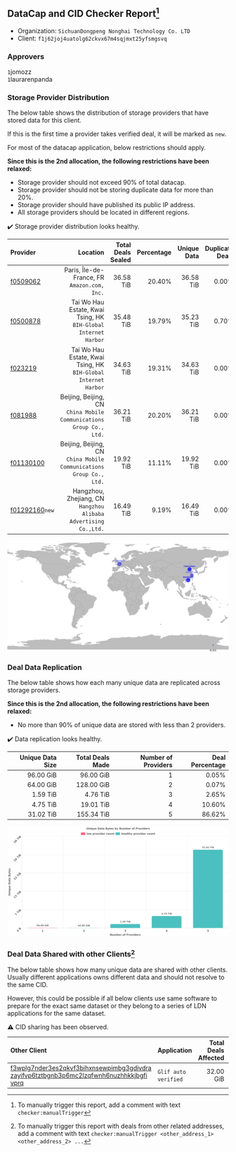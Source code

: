 ## DataCap and CID Checker Report[^1]
 - Organization: `SichuanDongpeng Nonghai Technology Co. LTD`
 - Client: `f1j62joj4uatolg62ckvx67m4sqjmxt25yfsmgsvq`
### Approvers
`1`jomozz<br/>`1`laurarenpanda


### Storage Provider Distribution
The below table shows the distribution of storage providers that have stored data for this client.

If this is the first time a provider takes verified deal, it will be marked as `new`.

For most of the datacap application, below restrictions should apply.

**Since this is the 2nd allocation, the following restrictions have been relaxed:**
 - Storage provider should not exceed 90% of total datacap.
 - Storage provider should not be storing duplicate data for more than 20%.
 - Storage provider should have published its public IP address.
 - All storage providers should be located in different regions.

✔️ Storage provider distribution looks healthy.

| Provider                                                    |                                                               Location | Total Deals Sealed | Percentage | Unique Data | Duplicate Deals |
| :---------------------------------------------------------- | ---------------------------------------------------------------------: | -----------------: | ---------: | ----------: | --------------: |
| [f0509062](https://filfox.info/en/address/f0509062)         |                        Paris, Île-de-France, FR<br/>`Amazon.com, Inc.` |          36.58 TiB |     20.40% |   36.58 TiB |           0.00% |
| [f0500878](https://filfox.info/en/address/f0500878)         |     Tai Wo Hau Estate, Kwai Tsing, HK<br/>`BIH-Global Internet Harbor` |          35.48 TiB |     19.79% |   35.23 TiB |           0.70% |
| [f023219](https://filfox.info/en/address/f023219)           |     Tai Wo Hau Estate, Kwai Tsing, HK<br/>`BIH-Global Internet Harbor` |          34.63 TiB |     19.31% |   34.63 TiB |           0.00% |
| [f081988](https://filfox.info/en/address/f081988)           | Beijing, Beijing, CN<br/>`China Mobile Communications Group Co., Ltd.` |          36.21 TiB |     20.20% |   36.21 TiB |           0.00% |
| [f01130100](https://filfox.info/en/address/f01130100)       | Beijing, Beijing, CN<br/>`China Mobile Communications Group Co., Ltd.` |          19.92 TiB |     11.11% |   19.92 TiB |           0.00% |
| [f01292160](https://filfox.info/en/address/f01292160)`new`  |     Hangzhou, Zhejiang, CN<br/>`Hangzhou Alibaba Advertising Co.,Ltd.` |          16.49 TiB |      9.19% |   16.49 TiB |           0.00% |

<img src="https://raw.githubusercontent.com/data-preservation-programs/filplus-checker-assets/main/filecoin-project/filecoin-plus-large-datasets/issues/2022/1699924307051.png"/>

### Deal Data Replication
The below table shows how each many unique data are replicated across storage providers.


**Since this is the 2nd allocation, the following restrictions have been relaxed:**
- No more than 90% of unique data are stored with less than 2 providers.

✔️ Data replication looks healthy.

| Unique Data Size | Total Deals Made | Number of Providers | Deal Percentage |
| ---------------: | ---------------: | ------------------: | --------------: |
|        96.00 GiB |        96.00 GiB |                   1 |           0.05% |
|        64.00 GiB |       128.00 GiB |                   2 |           0.07% |
|         1.59 TiB |         4.76 TiB |                   3 |           2.65% |
|         4.75 TiB |        19.01 TiB |                   4 |          10.60% |
|        31.02 TiB |       155.34 TiB |                   5 |          86.62% |

<img src="https://raw.githubusercontent.com/data-preservation-programs/filplus-checker-assets/main/filecoin-project/filecoin-plus-large-datasets/issues/2022/1699924308130.png"/>

### Deal Data Shared with other Clients[^3]
The below table shows how many unique data are shared with other clients.
Usually different applications owns different data and should not resolve to the same CID.

However, this could be possible if all below clients use same software to prepare for the exact same dataset or they belong to a series of LDN applications for the same dataset.

⚠️ CID sharing has been observed.

| Other Client                                                                                                                                                                                                              | Application          | Total Deals Affected | Unique CIDs | Approvers |
| :------------------------------------------------------------------------------------------------------------------------------------------------------------------------------------------------------------------------ | :------------------- | -------------------: | ----------: | :-------- |
| [f3wplg7nder3es2qkvf3bihxnsewpimbg3gdivdra<br/>zayifvp6tztbgnb3p6mc2lzqfwnh6nuzhhkkjbgfi<br/>vprq](https://filfox.info/en/address/f3wplg7nder3es2qkvf3bihxnsewpimbg3gdivdrazayifvp6tztbgnb3p6mc2lzqfwnh6nuzhhkkjbgfivprq) | `Glif auto verified` |            32.00 GiB |           2 | Unknown   |

[^1]: To manually trigger this report, add a comment with text `checker:manualTrigger`

[^2]: Deals from those addresses are combined into this report as they are specified with `checker:manualTrigger`

[^3]: To manually trigger this report with deals from other related addresses, add a comment with text `checker:manualTrigger <other_address_1> <other_address_2> ...`

